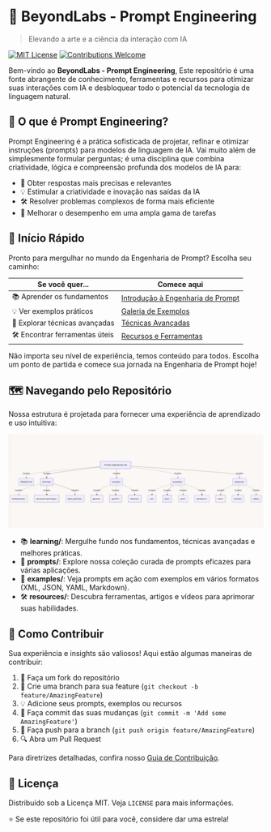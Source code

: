 # 🚀 BeyondLabs - Prompt Engineering

> Elevando a arte e a ciência da interação com IA

[![MIT License](https://img.shields.io/badge/License-MIT-green.svg)](https://choosealicense.com/licenses/mit/)
[![Contributions Welcome](https://img.shields.io/badge/Contributions-Welcome-brightgreen.svg?style=flat)](CONTRIBUTING.md)

Bem-vindo ao **BeyondLabs - Prompt Engineering**, Este repositório é uma fonte abrangente de conhecimento, ferramentas e recursos para otimizar suas interações com IA e desbloquear todo o potencial da tecnologia de linguagem natural.

## 🌟 O que é Prompt Engineering?

Prompt Engineering é a prática sofisticada de projetar, refinar e otimizar instruções (prompts) para modelos de linguagem de IA. Vai muito além de simplesmente formular perguntas; é uma disciplina que combina criatividade, lógica e compreensão profunda dos modelos de IA para:

- 🎯 Obter respostas mais precisas e relevantes
- 💡 Estimular a criatividade e inovação nas saídas da IA
- 🛠️ Resolver problemas complexos de forma mais eficiente
- 🚀 Melhorar o desempenho em uma ampla gama de tarefas

## 🚀 Início Rápido

Pronto para mergulhar no mundo da Engenharia de Prompt? Escolha seu caminho:

| Se você quer... | Comece aqui |
|-----------------|-------------|
| 📚 Aprender os fundamentos | [Introdução à Engenharia de Prompt](learning/fundamentals/README.md) |
| 💡 Ver exemplos práticos | [Galeria de Exemplos](examples/README.md) |
| 🧠 Explorar técnicas avançadas | [Técnicas Avançadas](learning/advanced_techniques/README.md) |
| 🛠️ Encontrar ferramentas úteis | [Recursos e Ferramentas](resources/README.md) |

Não importa seu nível de experiência, temos conteúdo para todos. Escolha um ponto de partida e comece sua jornada na Engenharia de Prompt hoje!

## 🗺️ Navegando pelo Repositório

Nossa estrutura é projetada para fornecer uma experiência de aprendizado e uso intuitiva:

![Prompt Engineering](assets/images/promptengineerhub.jpg)

- 📚 **learning/**: Mergulhe fundo nos fundamentos, técnicas avançadas e melhores práticas.
- 💬 **prompts/**: Explore nossa coleção curada de prompts eficazes para várias aplicações.
- 🧪 **examples/**: Veja prompts em ação com exemplos em vários formatos (XML, JSON, YAML, Markdown).
- 🛠️ **resources/**: Descubra ferramentas, artigos e vídeos para aprimorar suas habilidades.

## 🤝 Como Contribuir

Sua experiência e insights são valiosos! Aqui estão algumas maneiras de contribuir:

1. 🍴 Faça um fork do repositório
2. 🔧 Crie uma branch para sua feature (`git checkout -b feature/AmazingFeature`)
3. 💡 Adicione seus prompts, exemplos ou recursos
4. 📝 Faça commit das suas mudanças (`git commit -m 'Add some AmazingFeature'`)
5. 🚀 Faça push para a branch (`git push origin feature/AmazingFeature`)
6. 🔍 Abra um Pull Request

Para diretrizes detalhadas, confira nosso [Guia de Contribuição](./assets/utils/NOT_FOUND.md).

## 📜 Licença

Distribuído sob a Licença MIT. Veja `LICENSE` para mais informações.

⭐️ Se este repositório foi útil para você, considere dar uma estrela!
